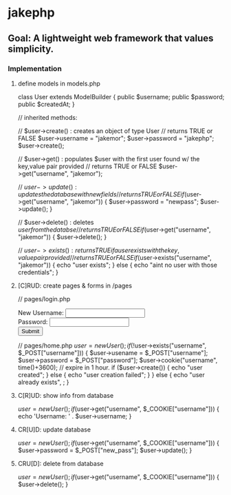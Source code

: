 # jakephp

## Goal: A lightweight web framework that values simplicity. 
### Implementation
1) define models in models.php

	class User extends ModelBuilder {
		public $username;
		public $password;
		public $createdAt;
	}

	// inherited methods:
	
	// $user->create() : creates an object of type User
	// returns TRUE or FALSE
		$user->username = "jakemor"; 
		$user->password = "jakephp";
		$user->create();

	// $user->get() : populates $user with the first user found w/ the key,value pair provided 
	// returns TRUE or FALSE
		$user->get("username", "jakemor"); 

	// $user->update() : updates the database with new fields
	// returns TRUE or FALSE
		if ($user->get("username", "jakemor")) {
			$user->password = "newpass";
			$user->update();
		}
	
	// $user->delete() : deletes $user from the databse
	// returns TRUE or FALSE
		if ($user->get("username", "jakemor")) {
			$user->delete();
		}

	// $user->exists() : returns TRUE if a user exists with the key,value pair provided
	// returns TRUE or FALSE
		if ($user->exists("username", "jakemor")) {
			echo "user exists";
		} else {
			echo "aint no user with those credentials";
		}


2) [C]RUD:	create pages & forms in /pages

	// pages/login.php
	<form action="home" method="post">
		New Username: <input type="text" name="username"><br>
		Password: <input type="password" name="password"><br>
		<input type="submit">
	</form>

	// pages/home.php
	$user = new User();
	if (!$user->exists("username", $_POST["username"])) { 
		$user->usename = $_POST["username"];
		$user->password = $_POST["password"];
		$user->cookie("username", time()+3600); // expire in 1 hour. 
		if ($user->create()) {
			echo "user created"; 
		} else {
			echo "user creation failed";
		}
	} else {
		echo "user already exists", ; 
	}

3) C[R]UD:	show info from database

	$user = new User();
	if ($user->get("username", $_COOKIE["username"])) {
		echo 'Username: ' . $user->username; 
	}

4) CR[U]D:	update database

	$user = new User();
	if ($user->get("username", $_COOKIE["username"])) {
		$user->password = $_POST["new_pass"];
		$user->update(); 
	}

5) CRU[D]:	delete from database

	$user = new User();
	if ($user->get("username", $_COOKIE["username"])) {
		$user->delete(); 
	}
	






